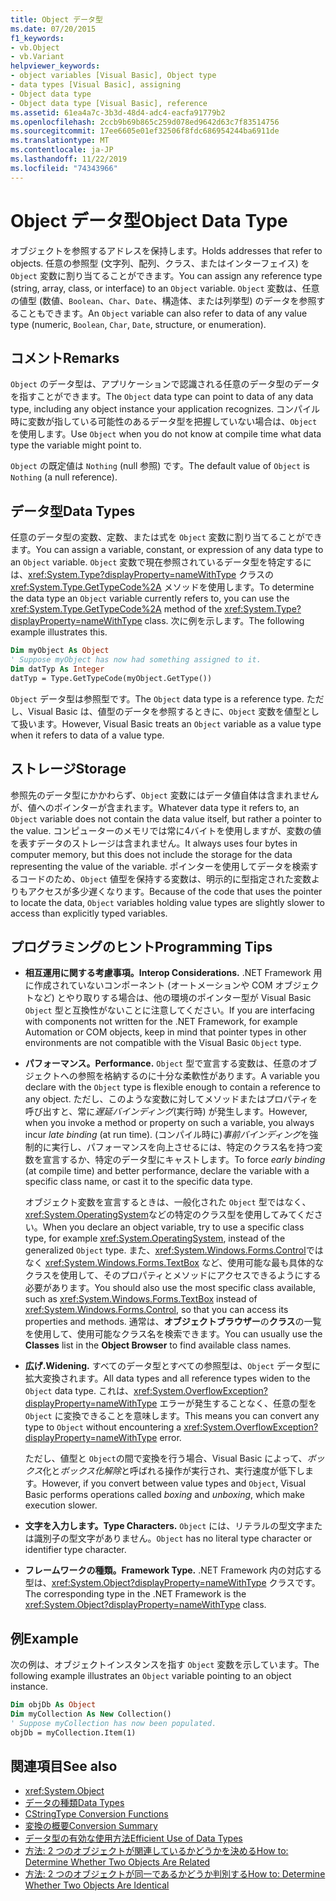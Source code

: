 ```yaml
---
title: Object データ型
ms.date: 07/20/2015
f1_keywords:
- vb.Object
- vb.Variant
helpviewer_keywords:
- object variables [Visual Basic], Object type
- data types [Visual Basic], assigning
- Object data type
- Object data type [Visual Basic], reference
ms.assetid: 61ea4a7c-3b3d-48d4-adc4-eacfa91779b2
ms.openlocfilehash: 2ccb9b69b865c259d078ed9642d63c7f83514756
ms.sourcegitcommit: 17ee6605e01ef32506f8fdc686954244ba6911de
ms.translationtype: MT
ms.contentlocale: ja-JP
ms.lasthandoff: 11/22/2019
ms.locfileid: "74343966"
---
```

# <a name="object-data-type"></a><span data-ttu-id="8b4ca-102">Object データ型</span><span class="sxs-lookup"><span data-stu-id="8b4ca-102">Object Data Type</span></span>

<span data-ttu-id="8b4ca-103">オブジェクトを参照するアドレスを保持します。</span><span class="sxs-lookup"><span data-stu-id="8b4ca-103">Holds addresses that refer to objects.</span></span> <span data-ttu-id="8b4ca-104">任意の参照型 (文字列、配列、クラス、またはインターフェイス) を `Object` 変数に割り当てることができます。</span><span class="sxs-lookup"><span data-stu-id="8b4ca-104">You can assign any reference type (string, array, class, or interface) to an `Object` variable.</span></span> <span data-ttu-id="8b4ca-105">`Object` 変数は、任意の値型 (数値、`Boolean`、`Char`、`Date`、構造体、または列挙型) のデータを参照することもできます。</span><span class="sxs-lookup"><span data-stu-id="8b4ca-105">An `Object` variable can also refer to data of any value type (numeric, `Boolean`, `Char`, `Date`, structure, or enumeration).</span></span>

## <a name="remarks"></a><span data-ttu-id="8b4ca-106">コメント</span><span class="sxs-lookup"><span data-stu-id="8b4ca-106">Remarks</span></span>

<span data-ttu-id="8b4ca-107">`Object` のデータ型は、アプリケーションで認識される任意のデータ型のデータを指すことができます。</span><span class="sxs-lookup"><span data-stu-id="8b4ca-107">The `Object` data type can point to data of any data type, including any object instance your application recognizes.</span></span> <span data-ttu-id="8b4ca-108">コンパイル時に変数が指している可能性のあるデータ型を把握していない場合は、`Object` を使用します。</span><span class="sxs-lookup"><span data-stu-id="8b4ca-108">Use `Object` when you do not know at compile time what data type the variable might point to.</span></span>

<span data-ttu-id="8b4ca-109">`Object` の既定値は `Nothing` (null 参照) です。</span><span class="sxs-lookup"><span data-stu-id="8b4ca-109">The default value of `Object` is `Nothing` (a null reference).</span></span>

## <a name="data-types"></a><span data-ttu-id="8b4ca-110">データ型</span><span class="sxs-lookup"><span data-stu-id="8b4ca-110">Data Types</span></span>

<span data-ttu-id="8b4ca-111">任意のデータ型の変数、定数、または式を `Object` 変数に割り当てることができます。</span><span class="sxs-lookup"><span data-stu-id="8b4ca-111">You can assign a variable, constant, or expression of any data type to an `Object` variable.</span></span> <span data-ttu-id="8b4ca-112">`Object` 変数で現在参照されているデータ型を特定するには、<xref:System.Type?displayProperty=nameWithType> クラスの <xref:System.Type.GetTypeCode%2A> メソッドを使用します。</span><span class="sxs-lookup"><span data-stu-id="8b4ca-112">To determine the data type an `Object` variable currently refers to, you can use the <xref:System.Type.GetTypeCode%2A> method of the <xref:System.Type?displayProperty=nameWithType> class.</span></span> <span data-ttu-id="8b4ca-113">次に例を示します。</span><span class="sxs-lookup"><span data-stu-id="8b4ca-113">The following example illustrates this.</span></span>

```vb
Dim myObject As Object
' Suppose myObject has now had something assigned to it.
Dim datTyp As Integer
datTyp = Type.GetTypeCode(myObject.GetType())
```

<span data-ttu-id="8b4ca-114">`Object` データ型は参照型です。</span><span class="sxs-lookup"><span data-stu-id="8b4ca-114">The `Object` data type is a reference type.</span></span> <span data-ttu-id="8b4ca-115">ただし、Visual Basic は、値型のデータを参照するときに、`Object` 変数を値型として扱います。</span><span class="sxs-lookup"><span data-stu-id="8b4ca-115">However, Visual Basic treats an `Object` variable as a value type when it refers to data of a value type.</span></span>

## <a name="storage"></a><span data-ttu-id="8b4ca-116">ストレージ</span><span class="sxs-lookup"><span data-stu-id="8b4ca-116">Storage</span></span>

<span data-ttu-id="8b4ca-117">参照先のデータ型にかかわらず、`Object` 変数にはデータ値自体は含まれませんが、値へのポインターが含まれます。</span><span class="sxs-lookup"><span data-stu-id="8b4ca-117">Whatever data type it refers to, an `Object` variable does not contain the data value itself, but rather a pointer to the value.</span></span> <span data-ttu-id="8b4ca-118">コンピューターのメモリでは常に4バイトを使用しますが、変数の値を表すデータのストレージは含まれません。</span><span class="sxs-lookup"><span data-stu-id="8b4ca-118">It always uses four bytes in computer memory, but this does not include the storage for the data representing the value of the variable.</span></span> <span data-ttu-id="8b4ca-119">ポインターを使用してデータを検索するコードのため、`Object` 値型を保持する変数は、明示的に型指定された変数よりもアクセスが多少遅くなります。</span><span class="sxs-lookup"><span data-stu-id="8b4ca-119">Because of the code that uses the pointer to locate the data, `Object` variables holding value types are slightly slower to access than explicitly typed variables.</span></span>

## <a name="programming-tips"></a><span data-ttu-id="8b4ca-120">プログラミングのヒント</span><span class="sxs-lookup"><span data-stu-id="8b4ca-120">Programming Tips</span></span>

- <span data-ttu-id="8b4ca-121">**相互運用に関する考慮事項。**</span><span class="sxs-lookup"><span data-stu-id="8b4ca-121">**Interop Considerations.**</span></span> <span data-ttu-id="8b4ca-122">.NET Framework 用に作成されていないコンポーネント (オートメーションや COM オブジェクトなど) とやり取りする場合は、他の環境のポインター型が Visual Basic `Object` 型と互換性がないことに注意してください。</span><span class="sxs-lookup"><span data-stu-id="8b4ca-122">If you are interfacing with components not written for the .NET Framework, for example Automation or COM objects, keep in mind that pointer types in other environments are not compatible with the Visual Basic `Object` type.</span></span>

- <span data-ttu-id="8b4ca-123">**パフォーマンス。**</span><span class="sxs-lookup"><span data-stu-id="8b4ca-123">**Performance.**</span></span> <span data-ttu-id="8b4ca-124">`Object` 型で宣言する変数は、任意のオブジェクトへの参照を格納するのに十分な柔軟性があります。</span><span class="sxs-lookup"><span data-stu-id="8b4ca-124">A variable you declare with the `Object` type is flexible enough to contain a reference to any object.</span></span> <span data-ttu-id="8b4ca-125">ただし、このような変数に対してメソッドまたはプロパティを呼び出すと、常に*遅延バインディング*(実行時) が発生します。</span><span class="sxs-lookup"><span data-stu-id="8b4ca-125">However, when you invoke a method or property on such a variable, you always incur *late binding* (at run time).</span></span> <span data-ttu-id="8b4ca-126">(コンパイル時に)*事前バインディング*を強制的に実行し、パフォーマンスを向上させるには、特定のクラス名を持つ変数を宣言するか、特定のデータ型にキャストします。</span><span class="sxs-lookup"><span data-stu-id="8b4ca-126">To force *early binding* (at compile time) and better performance, declare the variable with a specific class name, or cast it to the specific data type.</span></span>

  <span data-ttu-id="8b4ca-127">オブジェクト変数を宣言するときは、一般化された `Object` 型ではなく、<xref:System.OperatingSystem>などの特定のクラス型を使用してみてください。</span><span class="sxs-lookup"><span data-stu-id="8b4ca-127">When you declare an object variable, try to use a specific class type, for example <xref:System.OperatingSystem>, instead of the generalized `Object` type.</span></span> <span data-ttu-id="8b4ca-128">また、<xref:System.Windows.Forms.Control>ではなく <xref:System.Windows.Forms.TextBox> など、使用可能な最も具体的なクラスを使用して、そのプロパティとメソッドにアクセスできるようにする必要があります。</span><span class="sxs-lookup"><span data-stu-id="8b4ca-128">You should also use the most specific class available, such as <xref:System.Windows.Forms.TextBox> instead of <xref:System.Windows.Forms.Control>, so that you can access its properties and methods.</span></span> <span data-ttu-id="8b4ca-129">通常は、**オブジェクトブラウザー**の**クラス**の一覧を使用して、使用可能なクラス名を検索できます。</span><span class="sxs-lookup"><span data-stu-id="8b4ca-129">You can usually use the **Classes** list in the **Object Browser** to find available class names.</span></span>

- <span data-ttu-id="8b4ca-130">**広げ.**</span><span class="sxs-lookup"><span data-stu-id="8b4ca-130">**Widening.**</span></span> <span data-ttu-id="8b4ca-131">すべてのデータ型とすべての参照型は、`Object` データ型に拡大変換されます。</span><span class="sxs-lookup"><span data-stu-id="8b4ca-131">All data types and all reference types widen to the `Object` data type.</span></span> <span data-ttu-id="8b4ca-132">これは、<xref:System.OverflowException?displayProperty=nameWithType> エラーが発生することなく、任意の型を `Object` に変換できることを意味します。</span><span class="sxs-lookup"><span data-stu-id="8b4ca-132">This means you can convert any type to `Object` without encountering a <xref:System.OverflowException?displayProperty=nameWithType> error.</span></span>

  <span data-ttu-id="8b4ca-133">ただし、値型と `Object`の間で変換を行う場合、Visual Basic によって、*ボックス*化と*ボックス化解除*と呼ばれる操作が実行され、実行速度が低下します。</span><span class="sxs-lookup"><span data-stu-id="8b4ca-133">However, if you convert between value types and `Object`, Visual Basic performs operations called *boxing* and *unboxing*, which make execution slower.</span></span>

- <span data-ttu-id="8b4ca-134">**文字を入力します。**</span><span class="sxs-lookup"><span data-stu-id="8b4ca-134">**Type Characters.**</span></span> <span data-ttu-id="8b4ca-135">`Object` には、リテラルの型文字または識別子の型文字がありません。</span><span class="sxs-lookup"><span data-stu-id="8b4ca-135">`Object` has no literal type character or identifier type character.</span></span>

- <span data-ttu-id="8b4ca-136">**フレームワークの種類。**</span><span class="sxs-lookup"><span data-stu-id="8b4ca-136">**Framework Type.**</span></span> <span data-ttu-id="8b4ca-137">.NET Framework 内の対応する型は、<xref:System.Object?displayProperty=nameWithType> クラスです。</span><span class="sxs-lookup"><span data-stu-id="8b4ca-137">The corresponding type in the .NET Framework is the <xref:System.Object?displayProperty=nameWithType> class.</span></span>

## <a name="example"></a><span data-ttu-id="8b4ca-138">例</span><span class="sxs-lookup"><span data-stu-id="8b4ca-138">Example</span></span>

<span data-ttu-id="8b4ca-139">次の例は、オブジェクトインスタンスを指す `Object` 変数を示しています。</span><span class="sxs-lookup"><span data-stu-id="8b4ca-139">The following example illustrates an `Object` variable pointing to an object instance.</span></span>

```vb
Dim objDb As Object
Dim myCollection As New Collection()
' Suppose myCollection has now been populated.
objDb = myCollection.Item(1)
```

## <a name="see-also"></a><span data-ttu-id="8b4ca-140">関連項目</span><span class="sxs-lookup"><span data-stu-id="8b4ca-140">See also</span></span>

- <xref:System.Object>
- [<span data-ttu-id="8b4ca-141">データの種類</span><span class="sxs-lookup"><span data-stu-id="8b4ca-141">Data Types</span></span>](../../../visual-basic/language-reference/data-types/index.md)
- [<span data-ttu-id="8b4ca-142">CString</span><span class="sxs-lookup"><span data-stu-id="8b4ca-142">Type Conversion Functions</span></span>](../../../visual-basic/language-reference/functions/type-conversion-functions.md)
- [<span data-ttu-id="8b4ca-143">変換の概要</span><span class="sxs-lookup"><span data-stu-id="8b4ca-143">Conversion Summary</span></span>](../../../visual-basic/language-reference/keywords/conversion-summary.md)
- [<span data-ttu-id="8b4ca-144">データ型の有効な使用方法</span><span class="sxs-lookup"><span data-stu-id="8b4ca-144">Efficient Use of Data Types</span></span>](../../../visual-basic/programming-guide/language-features/data-types/efficient-use-of-data-types.md)
- [<span data-ttu-id="8b4ca-145">方法: 2 つのオブジェクトが関連しているかどうかを決める</span><span class="sxs-lookup"><span data-stu-id="8b4ca-145">How to: Determine Whether Two Objects Are Related</span></span>](../../../visual-basic/programming-guide/language-features/variables/how-to-determine-whether-two-objects-are-related.md)
- [<span data-ttu-id="8b4ca-146">方法: 2 つのオブジェクトが同一であるかどうか判別する</span><span class="sxs-lookup"><span data-stu-id="8b4ca-146">How to: Determine Whether Two Objects Are Identical</span></span>](../../../visual-basic/programming-guide/language-features/variables/how-to-determine-whether-two-objects-are-identical.md)

